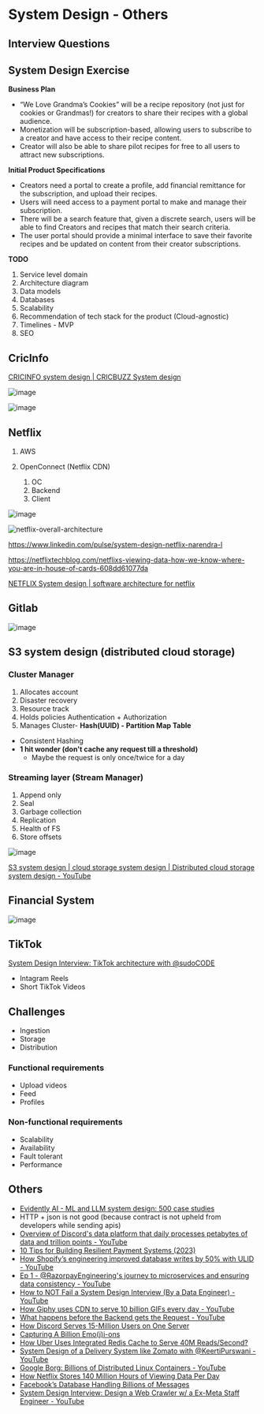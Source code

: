 # System Design - Others

## Interview Questions

## System Design Exercise

**Business Plan**

- “We Love Grandma’s Cookies” will be a recipe repository (not just for cookies or Grandmas!) for creators to share their recipes with a global audience.
- Monetization will be subscription-based, allowing users to subscribe to a creator and have access to their recipe content.
- Creator will also be able to share pilot recipes for free to all users to attract new subscriptions.

**Initial Product Specifications**

- Creators need a portal to create a profile, add financial remittance for the subscription, and upload their recipes.
- Users will need access to a payment portal to make and manage their subscription.
- There will be a search feature that, given a discrete search, users will be able to find Creators and recipes that match their search criteria.
- The user portal should provide a minimal interface to save their favorite recipes and be updated on content from their creator subscriptions.

**TODO**

1. Service level domain
2. Architecture diagram
3. Data models
4. Databases
5. Scalability
6. Recommendation of tech stack for the product (Cloud-agnostic)
7. Timelines - MVP
8. SEO

## CricInfo

[CRICINFO system design | CRICBUZZ System design](http://youtube.com/watch?v=exSwQtMxGd4)

![image](../../media/System-Design-Others-image1.jpg)

![image](../../media/System-Design-Others-image2.jpg)

## Netflix

1. AWS
2. OpenConnect (Netflix CDN)

   1. OC
   2. Backend
   3. Client

![image](../../media/System-Design-Others-image3.jpg)

![netflix-overall-architecture](../../media/Pasted%20image%2020230626094711.jpg)

https://www.linkedin.com/pulse/system-design-netflix-narendra-l

https://netflixtechblog.com/netflixs-viewing-data-how-we-know-where-you-are-in-house-of-cards-608dd61077da

[NETFLIX System design | software architecture for netflix](https://www.youtube.com/watch?v=psQzyFfsUGU)

## Gitlab

![image](../../media/System-Design-Others-image4.jpg)

## S3 system design (distributed cloud storage)

### Cluster Manager

1. Allocates account
2. Disaster recovery
3. Resource track
4. Holds policies Authentication + Authorization
5. Manages Cluster- **Hash(UUID) - Partition Map Table**

- Consistent Hashing
- **1 hit wonder (don't cache any request till a threshold)**
    - Maybe the request is only once/twice for a day

### Streaming layer (Stream Manager)

1. Append only
2. Seal
3. Garbage collection
4. Replication
5. Health of FS
6. Store offsets

![image](../../media/System-Design-Others-image5.jpg)

[S3 system design | cloud storage system design | Distributed cloud storage system design - YouTube](https://www.youtube.com/watch?v=UmWtcgC96X8)

## Financial System

![image](../../media/System-Design-Others-image6.jpg)

## TikTok

[System Design Interview: TikTok architecture with @sudoCODE](https://www.youtube.com/watch?v=07BVxmVFDGY&ab_channel=GauravSen)

- Intagram Reels
- Short TikTok Videos

## Challenges

- Ingestion
- Storage
- Distribution

### Functional requirements

- Upload videos
- Feed
- Profiles

### Non-functional requirements

- Scalability
- Availability
- Fault tolerant
- Performance

## Others

- [Evidently AI - ML and LLM system design: 500 case studies](https://www.evidentlyai.com/ml-system-design)
- HTTP + json is not good (because contract is not upheld from developers while sending apis)
- [Overview of Discord's data platform that daily processes petabytes of data and trillion points - YouTube](https://www.youtube.com/watch?v=yGpEzO32lU4)
- [10 Tips for Building Resilient Payment Systems (2023)](https://shopify.engineering/building-resilient-payment-systems)
- [How Shopify’s engineering improved database writes by 50% with ULID - YouTube](https://www.youtube.com/watch?v=f53-Iw_5ucA)
- [Ep 1 - @RazorpayEngineering's journey to microservices and ensuring data consistency - YouTube](https://www.youtube.com/watch?v=yqkyq8TPWbg)
- [How to NOT Fail a System Design Interview (By a Data Engineer) - YouTube](https://www.youtube.com/watch?v=WQBc2mY9Jng)
- [How Giphy uses CDN to serve 10 billion GIFs every day - YouTube](https://www.youtube.com/watch?v=-bo7oVejgRM)
- [What happens before the Backend gets the Request - YouTube](https://www.youtube.com/watch?v=gSQoA4SYhJY)
- [How Discord Serves 15-Million Users on One Server](https://blog.bytebytego.com/p/how-discord-serves-15-million-users?)
- [Capturing A Billion Emo(j)i-ons](https://highscalability.com/capturing-a-billion-emo-j-i-ons/)
- [How Uber Uses Integrated Redis Cache to Serve 40M Reads/Second?](https://blog.bytebytego.com/p/how-uber-uses-integrated-redis-cache)
- [System Design of a Delivery System like Zomato with @KeertiPurswani - YouTube](https://www.youtube.com/watch?v=nHh3DnjnPig&ab_channel=GauravSen)
- [Google Borg: Billions of Distributed Linux Containers - YouTube](https://youtu.be/l35hqwTY5W0)
- [How Netflix Stores 140 Million Hours of Viewing Data Per Day](https://blog.bytebytego.com/p/how-netflix-stores-140-million-hours)
- [Facebook’s Database Handling Billions of Messages](https://blog.bytebytego.com/p/facebooks-database-handling-billions)
- [System Design Interview: Design a Web Crawler w/ a Ex-Meta Staff Engineer - YouTube](https://www.youtube.com/watch?v=krsuaUp__pM)
